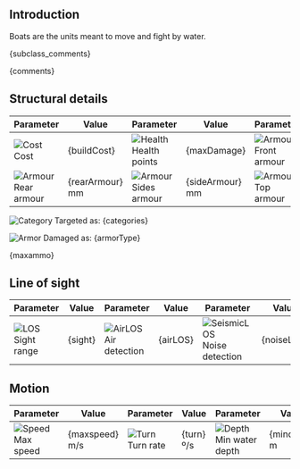 ## Introduction

Boats are the units meant to move and fight by water.

{subclass_comments}

{comments}

## Structural details

| Parameter | Value | Parameter | Value | Parameter | Value |
|-----------|-------|-----------|-------|-----------|-------|
| ![Cost][1] Cost | {buildCost} | ![Health][2] Health points | {maxDamage} | ![Armour][106] Front armour | {frontArmour} mm |
| ![Armour][106] Rear armour | {rearArmour} mm | ![Armour][106] Sides armour | {sideArmour} mm | ![Armour][106] Top armour | {topArmour} mm |


![Category][104] Targeted as: {categories}

![Armor][105] Damaged as: {armorType}

{maxammo}

## Line of sight

| Parameter | Value | Parameter | Value | Parameter | Value |
|-----------|-------|-----------|-------|-----------|-------|
| ![LOS][4] Sight range | {sight} | ![AirLOS][5] Air detection | {airLOS} | ![SeismicLOS][6] Noise detection | {noiseLOS} |

## Motion

| Parameter | Value | Parameter | Value | Parameter | Value |
|-----------|-------|-----------|-------|-----------|-------|
| ![Speed][7] Max speed | {maxspeed} m/s | ![Turn][8] Turn rate | {turn} º/s | ![Depth][10] Min water depth | {mindepth} m |


[1]: /uploads/ec651a1312826e75c31e416dad059540/hammer_icon.svg
[2]: /uploads/129159344ebabef123d1fcb5db9823a2/heart_icon.svg
[3]: /uploads/23dec7687ef4fda0904cd4eb952078f3/flag_icon.svg
[4]: /uploads/bb4a87c1fbd3e710e7deca7d9e688d2d/binocs_icon.svg
[5]: /uploads/033c3b5aa6f1593dbe2d0801ff3a0bc2/airplane_icon.svg
[6]: /uploads/ac90981358eb62b4a825102de17d67e1/tank_icon.svg
[7]: /uploads/acc7ac30108162f06483d0faababe4bd/run_icon.svg
[8]: /uploads/dda0f867d1d99d161acc0208e89775b0/turn_icon.svg
[9]: /uploads/92cde52bdf35ecf8e97941c38b89fd2a/slope_icon.svg
[10]: /uploads/d8f4188ac2c806a6407d3f7d0a5ceefc/water_icon.svg
[11]: /uploads/36e910c23dd318832e2ba5e72c5738dc/ammo_icon.svg
[104]: /uploads/c9800e87cd30bc07a5fbf59d5ff2ae73/accuracy_icon.svg
[105]: /uploads/5e43d946a83a1c4661c4da46dba6c60d/explosion_icon.svg
[106]: /uploads/7c5b9b7ffed7e56a91d4746c5f33ad00/penetration.svg


